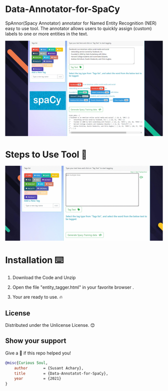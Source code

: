 # Data-Annotator-for-SpaCy

SpAnnor(Spacy Annotator) annotator for Named Entity Recognition (NER) easy to use tool. The annotator allows users to quickly assign (custom) labels to one or more entities in the text.

<img src="https://github.com/SSusantAchary/Data-Annotator-for-SpaCy/blob/main/src/Screen.PNG" width="1000">

# Steps to Use Tool 🚀

<img src="https://github.com/SSusantAchary/Data-Annotator-for-SpaCy/blob/main/src/Steps.gif" width = "720">

# Installation ⌨️
1. Download the Code and Unzip

2. Open the file "entity_tagger.html" in your favorite browser . 

3. Your are ready to use. 🔥

<!-- LICENSE -->
## License
Distributed under the  Unlicense License. 😊

## Show your support
Give a 🌟 if this repo helped you! 


```bibtex
@misc{Curious Soul,
    author       = {Susant Achary},
    title        = {Data-Annotatot-for-SpaCy},
    year         = {2021}
}
```